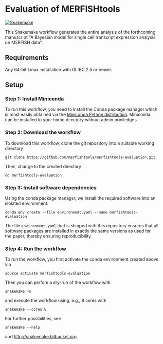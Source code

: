 # Evaluation of MERFISHtools

[![Snakemake](https://img.shields.io/badge/snakemake-≥3.6.1-brightgreen.svg?style=flat-square)](http://snakemake.bitbucket.org)

This Snakemake workflow generates the entire analysis of the forthcoming manuscript
"A Bayesian model for single cell transcript expression analysis on MERFISH data".

## Requirements

Any 64-bit Linux installation with GLIBC 2.5 or newer.

## Setup

### Step 1: Install Miniconda

To run this workflow, you need to install the Conda package manager which is most
easily obtained via the [Miniconda Python distribution](http://conda.pydata.org/miniconda.html).
Miniconda can be installed to your home directory without admin priviledges.

### Step 2: Download the workflow

To download this workflow, clone the git repository into a suitable working directory

    git clone https://github.com/merfishtools/merfishtools-evaluation.git

Then, change to the created directory

    cd merfishtools-evaluation

### Step 3: Install software dependencies

Using the conda package manager, we install the required software into an isolated
environment:

    conda env create --file environment.yaml --name merfishtools-evaluation

The file `environment.yaml` that is shipped with this repository ensures that all
software packages are installed in exactly the same versions as used for the paper,
thereby ensuring reproducibility.

### Step 4: Run the workflow

To run the workflow, you first activate the conda environment created above via

    source activate merfishtools-evaluation

Then you can perfom a dry-run of the workflow with

    snakemake -n

and execute the workflow using, e.g., 8 cores with

    snakemake --cores 8

For further possibilities, see

    snakemake --help

and http://snakemake.bitbucket.org.

